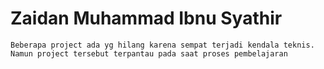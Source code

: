 # Zaidan Muhammad Ibnu Syathir 

```
Beberapa project ada yg hilang karena sempat terjadi kendala teknis. Namun project tersebut terpantau pada saat proses pembelajaran
```
